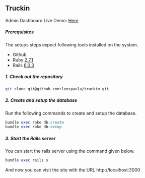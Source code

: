## Truckin

Admin Dashboard Live Demo: [Here](https://truckin-app.herokuapp.com/admin)

##### Prerequisites

The setups steps expect following tools installed on the system.

- Github
- Ruby [2.7.1](https://github.com/leospaula/truckin/blob/master/.ruby-version#L1)
- Rails [6.0.3](https://github.com/leospaula/truckin/blob/master/Gemfile#L6)

##### 1. Check out the repository

```bash
git clone git@github.com:leospaula/truckin.git
```

##### 2. Create and setup the database

Run the following commands to create and setup the database.

```ruby
bundle exec rake db:create
bundle exec rake db:setup
```

##### 3. Start the Rails server

You can start the rails server using the command given below.

```ruby
bundle exec rails s
```

And now you can visit the site with the URL http://localhost:3000